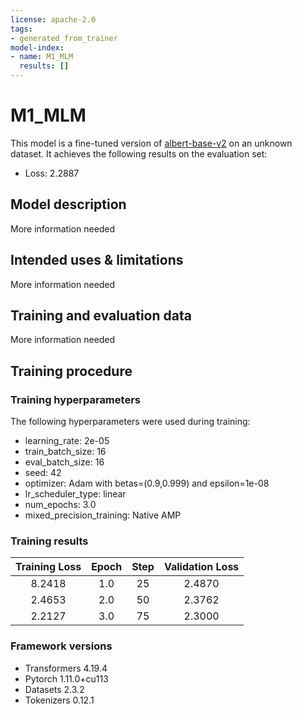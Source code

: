 ```yaml
---
license: apache-2.0
tags:
- generated_from_trainer
model-index:
- name: M1_MLM
  results: []
---
```


<!-- This model card has been generated automatically according to the information the Trainer had access to. You
should probably proofread and complete it, then remove this comment. -->

# M1_MLM

This model is a fine-tuned version of [albert-base-v2](https://huggingface.co/albert-base-v2) on an unknown dataset.
It achieves the following results on the evaluation set:
- Loss: 2.2887

## Model description

More information needed

## Intended uses & limitations

More information needed

## Training and evaluation data

More information needed

## Training procedure

### Training hyperparameters

The following hyperparameters were used during training:
- learning_rate: 2e-05
- train_batch_size: 16
- eval_batch_size: 16
- seed: 42
- optimizer: Adam with betas=(0.9,0.999) and epsilon=1e-08
- lr_scheduler_type: linear
- num_epochs: 3.0
- mixed_precision_training: Native AMP

### Training results

| Training Loss | Epoch | Step | Validation Loss |
|:-------------:|:-----:|:----:|:---------------:|
| 8.2418        | 1.0   | 25   | 2.4870          |
| 2.4653        | 2.0   | 50   | 2.3762          |
| 2.2127        | 3.0   | 75   | 2.3000          |


### Framework versions

- Transformers 4.19.4
- Pytorch 1.11.0+cu113
- Datasets 2.3.2
- Tokenizers 0.12.1
